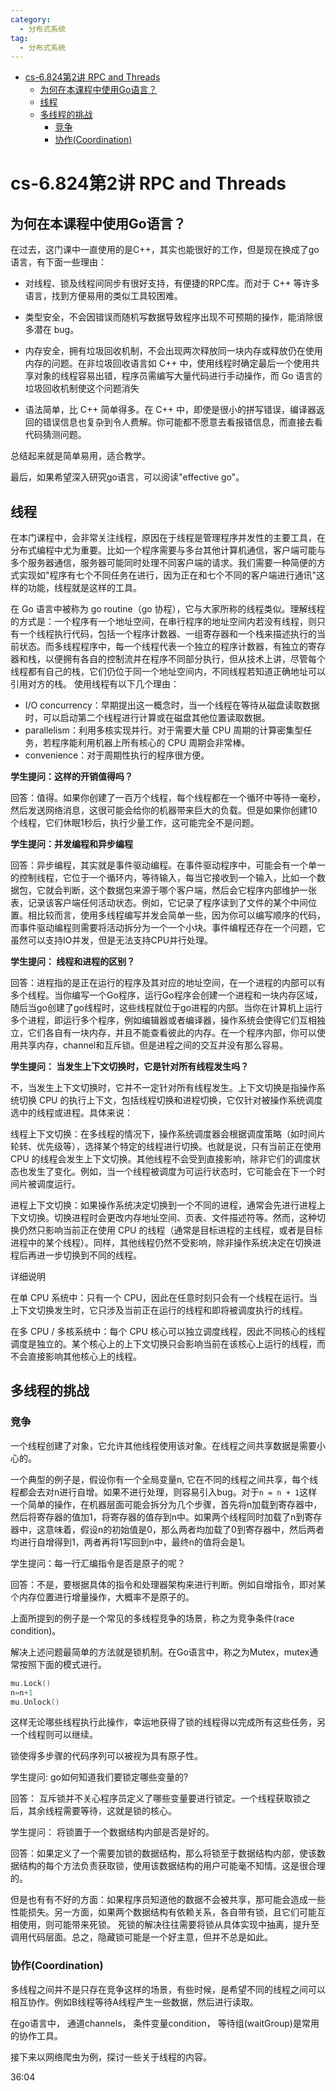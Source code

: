 ```yaml
---
category: 
  - 分布式系统
tag:
  - 分布式系统
---
```


- [cs-6.824第2讲 RPC and Threads](#cs-6824第2讲-rpc-and-threads)
  - [为何在本课程中使用Go语言？](#为何在本课程中使用go语言)
  - [线程](#线程)
  - [多线程的挑战](#多线程的挑战)
    - [竞争](#竞争)
    - [协作(Coordination)](#协作coordination)

# cs-6.824第2讲 RPC and Threads

## 为何在本课程中使用Go语言？

在过去，这门课中一直使用的是C++，其实也能很好的工作，但是现在换成了go语言，有下面一些理由：

- 对线程、锁及线程间同步有很好支持，有便捷的RPC库。而对于 C++ 等许多语言，找到方便易用的类似工具较困难。

- 类型安全，不会因错误而随机写数据导致程序出现不可预期的操作，能消除很多潜在 bug。

- 内存安全，拥有垃圾回收机制，不会出现两次释放同一块内存或释放仍在使用内存的问题。在非垃圾回收语言如 C++ 中，使用线程时确定最后一个使用共享对象的线程容易出错，程序员需编写大量代码进行手动操作，而 Go 语言的垃圾回收机制使这个问题消失

- 语法简单，比 C++ 简单得多。在 C++ 中，即使是很小的拼写错误，编译器返回的错误信息也复杂到令人费解。你可能都不愿意去看报错信息，而直接去看代码猜测问题。

总结起来就是简单易用，适合教学。

最后，如果希望深入研究go语言，可以阅读"effective go"。

## 线程

在本门课程中，会非常关注线程，原因在于线程是管理程序并发性的主要工具，在分布式编程中尤为重要。比如一个程序需要与多台其他计算机通信，客户端可能与多个服务器通信，服务器可能同时处理不同客户端的请求。我们需要一种简便的方式实现如"程序有七个不同任务在进行，因为正在和七个不同的客户端进行通讯"这样的功能，线程就是这样的工具。

在 Go 语言中被称为 go routine（go 协程），它与大家所称的线程类似。理解线程的方式是：一个程序有一个地址空间，在串行程序的地址空间内若没有线程，则只有一个线程执行代码，包括一个程序计数器、一组寄存器和一个栈来描述执行的当前状态。而多线程程序中，每一个线程代表一个独立的程序计数器，有独立的寄存器和栈，以便拥有各自的控制流并在程序不同部分执行，但从技术上讲，尽管每个线程都有自己的栈，它们仍位于同一个地址空间内，不同线程若知道正确地址可以引用对方的栈。
使用线程有以下几个理由：
- I/O concurrency：早期提出这一概念时，当一个线程在等待从磁盘读取数据时，可以启动第二个线程进行计算或在磁盘其他位置读取数据。
- parallelism：利用多核实现并行。对于需要大量 CPU 周期的计算密集型任务，若程序能利用机器上所有核心的 CPU 周期会非常棒。
- convenience：对于周期性执行的程序很方便。

**学生提问：这样的开销值得吗？**

回答：值得。如果你创建了一百万个线程，每个线程都在一个循环中等待一毫秒，然后发送网络消息，这很可能会给你的机器带来巨大的负载。但是如果你创建10个线程，它们休眠1秒后，执行少量工作，这可能完全不是问题。

**学生提问：并发编程和异步编程**

回答：异步编程，其实就是事件驱动编程。在事件驱动程序中，可能会有一个单一的控制线程，它位于一个循环内，等待输入，每当它接收到一个输入，比如一个数据包，它就会判断，这个数据包来源于哪个客户端，然后会它程序内部维护一张表，记录该客户端任何活动状态。例如，它记录了程序读到了文件的某个中间位置。相比较而言，使用多线程编写并发会简单一些，因为你可以编写顺序的代码，而事件驱动编程则需要将活动拆分为一个一个小块。事件编程还存在一个问题，它虽然可以支持IO并发，但是无法支持CPU并行处理。

**学生提问： 线程和进程的区别？**

回答：进程指的是正在运行的程序及其对应的地址空间，在一个进程的内部可以有多个线程。当你编写一个Go程序，运行Go程序会创建一个进程和一块内存区域，随后当go创建了go线程时，这些线程就位于go进程的内部。当你在计算机上运行多个进程，即运行多个程序，例如编辑器或者编译器，操作系统会使得它们互相独立，它们各自有一块内存，并且不能查看彼此的内存。在一个程序内部，你可以使用共享内存，channel和互斥锁。但是进程之间的交互并没有那么容易。

**学生提问： 当发生上下文切换时，它是针对所有线程发生吗？**

不，当发生上下文切换时，它并不一定针对所有线程发生。上下文切换是指操作系统切换 CPU 的执行上下文，包括线程切换和进程切换，它仅针对被操作系统调度选中的线程或进程。具体来说：

线程上下文切换：在多线程的情况下，操作系统调度器会根据调度策略（如时间片轮转、优先级等），选择某个特定的线程进行切换。也就是说，只有当前正在使用 CPU 的线程会发生上下文切换。其他线程不会受到直接影响，除非它们的调度状态也发生了变化。例如，当一个线程被调度为可运行状态时，它可能会在下一个时间片被调度运行。

进程上下文切换：如果操作系统决定切换到一个不同的进程，通常会先进行进程上下文切换。切换进程时会更改内存地址空间、页表、文件描述符等。然而，这种切换仍然只影响当前正在使用 CPU 的线程（通常是目标进程的主线程，或者是目标进程中的某个线程）。同样，其他线程仍然不受影响，除非操作系统决定在切换进程后再进一步切换到不同的线程。

详细说明

在单 CPU 系统中：只有一个 CPU，因此在任意时刻只会有一个线程在运行。当上下文切换发生时，它只涉及当前正在运行的线程和即将被调度执行的线程。

在多 CPU / 多核系统中：每个 CPU 核心可以独立调度线程，因此不同核心的线程调度是独立的。某个核心上的上下文切换只会影响当前在该核心上运行的线程，而不会直接影响其他核心上的线程。


## 多线程的挑战

### 竞争

一个线程创建了对象，它允许其他线程使用该对象。在线程之间共享数据是需要小心的。

一个典型的例子是，假设你有一个全局变量n, 它在不同的线程之间共享，每个线程都会去对n进行自增。如果不进行处理，则容易引入bug。对于```n = n + 1```这样一个简单的操作，在机器层面可能会拆分为几个步骤，首先将n加载到寄存器中，然后将寄存器的值加1，将寄存器的值存到n中。如果两个线程同时加载了n到寄存器中，这意味着，假设n的初始值是0，那么两者均加载了0到寄存器中，然后两者均进行自增得到1，两者再将1写回到n中，最终n的值将会是1。

学生提问：每一行汇编指令是否是原子的呢？

回答：不是，要根据具体的指令和处理器架构来进行判断。例如自增指令，即对某个内存位置进行增量操作，大概率不是原子的。

上面所提到的例子是一个常见的多线程竞争的场景，称之为竞争条件(race condition)。

解决上述问题最简单的方法就是锁机制。在Go语言中，称之为Mutex，mutex通常按照下面的模式进行。

```go
mu.Lock()
n=n+1
mu.Unlock()
```

这样无论哪些线程执行此操作，幸运地获得了锁的线程得以完成所有这些任务，另一个线程则可以继续。

锁使得多步骤的代码序列可以被视为具有原子性。

学生提问: go如何知道我们要锁定哪些变量的?

回答： 互斥锁并不关心程序员定义了哪些变量要进行锁定。一个线程获取锁之后，其余线程需要等待，这就是锁的核心。

学生提问： 将锁置于一个数据结构内部是否是好的。

回答：如果定义了一个需要加锁的数据结构，那么将锁至于数据结构内部，使该数据结构的每个方法负责获取锁，使用该数据结构的用户可能毫不知情。这是很合理的。

但是也有有不好的方面：如果程序员知道他的数据不会被共享，那可能会造成一些性能损失。另一方面，如果两个数据结构有依赖关系，各自带有锁，且它们可能互相使用，则可能带来死锁。 死锁的解决往往需要将锁从具体实现中抽离，提升至调用代码层面。总之，隐藏锁可能是一个好主意，但并不总是如此。


### 协作(Coordination)

多线程之间并不是只存在竞争这样的场景，有些时候，是希望不同的线程之间可以相互协作。例如B线程等待A线程产生一些数据，然后进行读取。

在go语言中， 通道channels， 条件变量condition， 等待组(waitGroup)是常用的协作工具。

接下来以网络爬虫为例，探讨一些关于线程的内容。

36:04